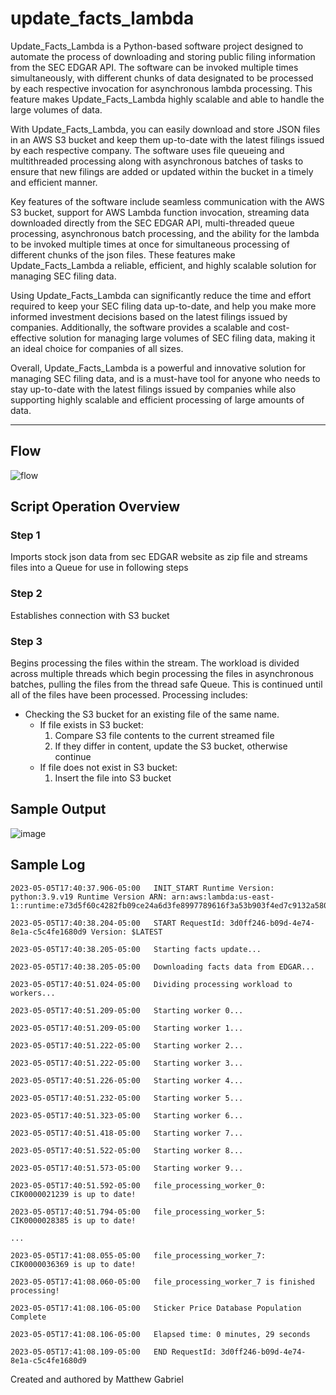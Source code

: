 # update_facts_lambda

Update_Facts_Lambda is a Python-based software project designed to automate the process of downloading and storing public filing information from the SEC EDGAR API. The software can be invoked multiple times simultaneously, with different chunks of data designated to be processed by each respective invocation for asynchronous lambda processing. This feature makes Update_Facts_Lambda highly scalable and able to handle the large volumes of data.

With Update_Facts_Lambda, you can easily download and store JSON files in an AWS S3 bucket and keep them up-to-date with the latest filings issued by each respective company. The software uses file queueing and multithreaded processing along with asynchronous batches of tasks to ensure that new filings are added or updated within the bucket in a timely and efficient manner.

Key features of the software include seamless communication with the AWS S3 bucket, support for AWS Lambda function invocation, streaming data downloaded directly from the SEC EDGAR API, multi-threaded queue processing, asynchronous batch processing, and the ability for the lambda to be invoked multiple times at once for simultaneous processing of different chunks of the json files. These features make Update_Facts_Lambda a reliable, efficient, and highly scalable solution for managing SEC filing data.

Using Update_Facts_Lambda can significantly reduce the time and effort required to keep your SEC filing data up-to-date, and help you make more informed investment decisions based on the latest filings issued by companies. Additionally, the software provides a scalable and cost-effective solution for managing large volumes of SEC filing data, making it an ideal choice for companies of all sizes.

Overall, Update_Facts_Lambda is a powerful and innovative solution for managing SEC filing data, and is a must-have tool for anyone who needs to stay up-to-date with the latest filings issued by companies while also supporting highly scalable and efficient processing of large amounts of data.

--------------------------
## Flow
![flow](https://user-images.githubusercontent.com/74555083/236692138-350a3603-0bab-43df-bcdf-5b720a2a7876.svg)

## Script Operation Overview

### Step 1
Imports stock json data from sec EDGAR website as zip file and streams files into a Queue for use in following steps

### Step 2
Establishes connection with S3 bucket

### Step 3
Begins processing the files within the stream. The workload is divided across multiple threads which begin processing the files in asynchronous batches, pulling the files from the thread safe Queue. This is continued until all of the files have been processed. Processing includes:
  - Checking the S3 bucket for an existing file of the same name.
    - If file exists in S3 bucket: 
      1. Compare S3 file contents to the current streamed file
      2. If they differ in content, update the S3 bucket, otherwise continue
    - If file does not exist in S3 bucket:
      1. Insert the file into S3 bucket
      
## Sample Output
![image](https://user-images.githubusercontent.com/74555083/236580560-46d639fd-dd91-446d-9e94-09ed053930dd.png)

## Sample Log
```
2023-05-05T17:40:37.906-05:00	INIT_START Runtime Version: python:3.9.v19 Runtime Version ARN: arn:aws:lambda:us-east-1::runtime:e73d5f60c4282fb09ce24a6d3fe8997789616f3a53b903f4ed7c9132a58045f6

2023-05-05T17:40:38.204-05:00	START RequestId: 3d0ff246-b09d-4e74-8e1a-c5c4fe1680d9 Version: $LATEST

2023-05-05T17:40:38.205-05:00	Starting facts update...

2023-05-05T17:40:38.205-05:00	Downloading facts data from EDGAR...

2023-05-05T17:40:51.024-05:00	Dividing processing workload to workers...

2023-05-05T17:40:51.209-05:00	Starting worker 0...

2023-05-05T17:40:51.209-05:00	Starting worker 1...

2023-05-05T17:40:51.222-05:00	Starting worker 2...

2023-05-05T17:40:51.222-05:00	Starting worker 3...

2023-05-05T17:40:51.226-05:00	Starting worker 4...

2023-05-05T17:40:51.232-05:00	Starting worker 5...

2023-05-05T17:40:51.323-05:00	Starting worker 6...

2023-05-05T17:40:51.418-05:00	Starting worker 7...

2023-05-05T17:40:51.522-05:00	Starting worker 8...

2023-05-05T17:40:51.573-05:00	Starting worker 9...

2023-05-05T17:40:51.592-05:00	file_processing_worker_0: CIK0000021239 is up to date!

2023-05-05T17:40:51.794-05:00	file_processing_worker_5: CIK0000028385 is up to date!

...

2023-05-05T17:41:08.055-05:00	file_processing_worker_7: CIK0000036369 is up to date!

2023-05-05T17:41:08.060-05:00	file_processing_worker_7 is finished processing!

2023-05-05T17:41:08.106-05:00	Sticker Price Database Population Complete

2023-05-05T17:41:08.106-05:00	Elapsed time: 0 minutes, 29 seconds

2023-05-05T17:41:08.109-05:00	END RequestId: 3d0ff246-b09d-4e74-8e1a-c5c4fe1680d9
```
      
Created and authored by Matthew Gabriel
